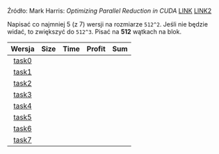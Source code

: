 Źródło: Mark Harris: _Optimizing Parallel Reduction in CUDA_ [LINK](http://vuduc.org/teaching/cse6230-hpcta-fa12/slides/cse6230-fa12--05b-reduction-notes.pdf) [LINK2](http://developer.download.nvidia.com/assets/cuda/files/reduction.pdf)

Napisać co najmniej 5 (z 7) wersji na rozmiarze `512^2`. Jeśli nie będzie widać, to zwiększyć do `512^3`.
Pisać na __512__ wątkach na blok.

| Wersja            | Size | Time | Profit | Sum |
|:-----------------:|:----:|:----:|:------:|:---:|
| [task0](task0.c)  |
| [task1](task1.cu) |
| [task2](task2.cu) |
| [task3](task3.cu) |
| [task4](task4.cu) |
| [task5](task5.cu) | 
| [task6](task6.cu) |
| [task7](task7.cu) |
